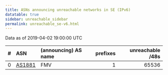 ```yaml
---
title: ASNs announcing unreachable networks in SE (IPv6)
datatable: true
sidebar: unreachable_sidebar
permalink: unreachable_se-v6.html
---
```


Data as of 2019-04-02 19:00:00 UTC


<div class="datatable-begin"></div>

|   # | ASN                                  | (announcing) AS name   |   prefixes |   unreachable /48s |
|----:|:-------------------------------------|:-----------------------|-----------:|-------------------:|
|   0 | [AS1881](unreachable_AS1881-v6.html) | FMV                    |          1 |              65536 |

<div class="datatable-end"></div>
